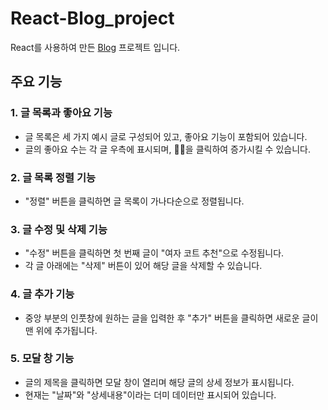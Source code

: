# React-Blog_project
React를 사용하여 만든 [Blog](https://skagn4929.github.io/React-Blog_project/) 프로젝트 입니다.   

## 주요 기능
### 1. 글 목록과 좋아요 기능
- 글 목록은 세 가지 예시 글로 구성되어 있고, 좋아요 기능이 포함되어 있습니다.
- 글의 좋아요 수는 각 글 우측에 표시되며, 👍🏻을 클릭하여 증가시킬 수 있습니다.

### 2. 글 목록 정렬 기능
- "정렬" 버튼을 클릭하면 글 목록이 가나다순으로 정렬됩니다.

### 3. 글 수정 및 삭제 기능
- "수정" 버튼을 클릭하면 첫 번째 글이 "여자 코트 추천"으로 수정됩니다.
- 각 글 아래에는 "삭제" 버튼이 있어 해당 글을 삭제할 수 있습니다.

### 4. 글 추가 기능
- 중앙 부분의 인풋창에 원하는 글을 입력한 후 "추가" 버튼을 클릭하면 새로운 글이 맨 위에 추가됩니다.

### 5. 모달 창 기능
- 글의 제목을 클릭하면 모달 창이 열리며 해당 글의 상세 정보가 표시됩니다.
- 현재는 "날짜"와 "상세내용"이라는 더미 데이터만 표시되어 있습니다.
